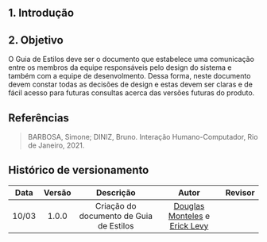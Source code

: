 ## 1. Introdução
 
<p class="text-align: justify">

</p>
 
## 2. Objetivo

<p class="text-align: justify">
  O Guia de Estilos deve ser o documento que estabelece uma comunicação entre os membros da equipe responsáveis pelo design do sistema e também com a equipe de desenvolmento. Dessa forma, neste documento devem constar todas as decisões de design e estas devem ser claras e de fácil acesso para futuras consultas acerca das versões futuras do produto.
</p>
 
## Referências
 
> BARBOSA, Simone; DINIZ, Bruno. Interação Humano-Computador, Rio de Janeiro, 2021.
 
## Histórico de versionamento
 
| Data  | Versão | Descrição | Autor | Revisor |
| :--:  | :----: | :-------: | :---: | :-----: |
| 10/03 | 1.0.0  | Criação do documento de Guia de Estilos | [Douglas Monteles](https://github.com/DouglasMonteles) e [Erick Levy](https://github.com/ErickLevy) |  |
